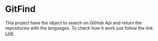 # GitFind

This project have the object to search on GitHub Api and return the repositories with the languages.
To check how it work just follow the link [Link](findinguser.netlify.app)
